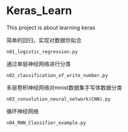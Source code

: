# Keras_Learn
This project is about learning keras

简单的回归，实现对数据你拟合

`n01_logistic_regression.py`

通过单层神经网络进行分类

`n02_classification_of_write_number.py`

多层卷积神经网络对mnist数据集手写体数据分类

`n03_convolution_neural_network(CNN).py`

循环神经网络

`n04_RNN_Classifier_example.py`